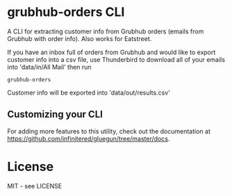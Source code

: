 # grubhub-orders CLI

A CLI for extracting customer info from Grubhub orders (emails from Grubhub with order info). 
Also works for Eatstreet.

If you have an inbox full of orders from Grubhub and would like to export customer info 
into a csv file, use Thunderbird to download all of your emails into 'data/in/All Mail' then run
```
grubhub-orders
```

Customer info will be exported into 'data/out/results.csv'

## Customizing your CLI

For adding more features to this utility, check out the documentation at https://github.com/infinitered/gluegun/tree/master/docs.


# License

MIT - see LICENSE

